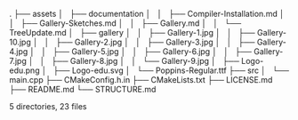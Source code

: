 .
├── assets
│   ├── documentation
│   │   ├── Compiler-Installation.md
│   │   ├── Gallery-Sketches.md
│   │   ├── Gallery.md
│   │   └── TreeUpdate.md
│   ├── gallery
│   │   ├── Gallery-1.jpg
│   │   ├── Gallery-10.jpg
│   │   ├── Gallery-2.jpg
│   │   ├── Gallery-3.jpg
│   │   ├── Gallery-4.jpg
│   │   ├── Gallery-5.jpg
│   │   ├── Gallery-6.jpg
│   │   ├── Gallery-7.jpg
│   │   ├── Gallery-8.jpg
│   │   └── Gallery-9.jpg
│   ├── Logo-edu.png
│   ├── Logo-edu.svg
│   └── Poppins-Regular.ttf
├── src
│   └── main.cpp
├── CMakeConfig.h.in
├── CMakeLists.txt
├── LICENSE.md
├── README.md
└── STRUCTURE.md

5 directories, 23 files
